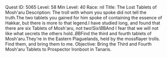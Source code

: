 Quest ID: 5065
Level: 58
Min Level: 40
Race: nil
Title: The Lost Tablets of Mosh'aru
Description: The troll with whom you spoke did not tell the truth.The two tablets you gained for him spoke of containing the essence of Hakkar, but there is more to that legend.I have studied long, and found that there are six Tablets of Mosh'aru, not two!Six!$B$BAnd I fear that we will not like what secrets the others hold..$B$BFind the third and fourth tablets of Mosh'aru.They're in the Eastern Plaguelands, held by the mossflayer trolls. Find them, and bring them to me.
Objective: Bring the Third and Fourth Mosh'aru Tablets to Prospector Ironboot in Tanaris.
